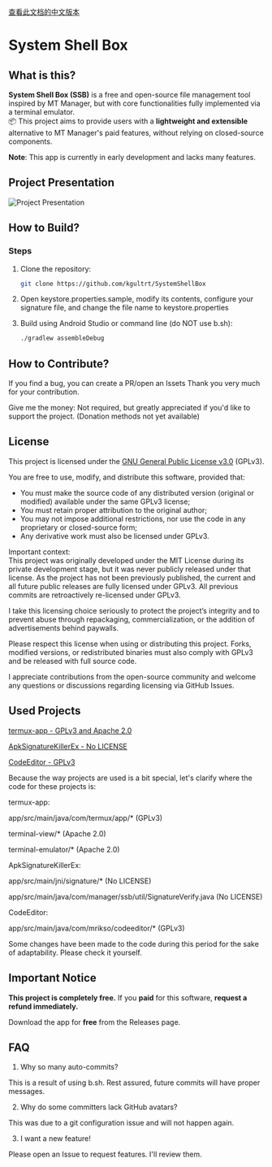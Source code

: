 [查看此文档的中文版本](README.md)

# System Shell Box

## What is this?

**System Shell Box (SSB)** is a free and open-source file management tool inspired by MT Manager, but with core functionalities fully implemented via a terminal emulator.  
📦 This project aims to provide users with a **lightweight and extensible** alternative to MT Manager's paid features, without relying on closed-source components.

**Note**: This app is currently in early development and lacks many features.

## Project Presentation

![Project Presentation](./demo.gif)

## How to Build?

### Steps
1. Clone the repository:
   ```bash
   git clone https://github.com/kgultrt/SystemShellBox
   ```
2. Open keystore.properties.sample, modify its contents, configure your signature file, and change the file name to keystore.properties

3. Build using Android Studio or command line (do NOT use b.sh):
   ```bash
   ./gradlew assembleDebug
   ```

## How to Contribute?

If you find a bug, you can create a PR/open an Issets
Thank you very much for your contribution.

Give me the money: Not required, but greatly appreciated if you'd like to support the project. (Donation methods not yet available)

## License

This project is licensed under the [GNU General Public License v3.0](LICENSE.txt) (GPLv3).

You are free to use, modify, and distribute this software, provided that:
- You must make the source code of any distributed version (original or modified) available under the same GPLv3 license;
- You must retain proper attribution to the original author;
- You may not impose additional restrictions, nor use the code in any proprietary or closed-source form;
- Any derivative work must also be licensed under GPLv3.

Important context:  
This project was originally developed under the MIT License during its private development stage, but it was never publicly released under that license. As the project has not been previously published, the current and all future public releases are fully licensed under GPLv3. All previous commits are retroactively re-licensed under GPLv3.

I take this licensing choice seriously to protect the project’s integrity and to prevent abuse through repackaging, commercialization, or the addition of advertisements behind paywalls.

Please respect this license when using or distributing this project. Forks, modified versions, or redistributed binaries must also comply with GPLv3 and be released with full source code.

I appreciate contributions from the open-source community and welcome any questions or discussions regarding licensing via GitHub Issues.

## Used Projects
[termux-app - GPLv3 and Apache 2.0](https://github.com/termux/termux-app)

[ApkSignatureKillerEx - No LICENSE](https://github.com/L-JINBIN/ApkSignatureKillerEx)

[CodeEditor - GPLv3](https://github.com/MrIkso/CodeEditor)

Because the way projects are used is a bit special, let's clarify where the code for these projects is:

termux-app:

app/src/main/java/com/termux/app/\* (GPLv3)

terminal-view/\* (Apache 2.0)

terminal-emulator/\* (Apache 2.0)


ApkSignatureKillerEx:

app/src/main/jni/signature/\* (No LICENSE)

app/src/main/java/com/manager/ssb/util/SignatureVerify.java (No LICENSE)


CodeEditor:

app/src/main/java/com/mrikso/codeeditor/\* (GPLv3)


Some changes have been made to the code during this period for the sake of adaptability. Please check it yourself.

## Important Notice
**This project is completely free.** If you **paid** for this software, **request a refund immediately.**

Download the app for **free** from the Releases page.

## FAQ
1. Why so many auto-commits?

This is a result of using b.sh. Rest assured, future commits will have proper messages.

2. Why do some committers lack GitHub avatars?

This was due to a git configuration issue and will not happen again.

3. I want a new feature!

Please open an Issue to request features. I'll review them.
